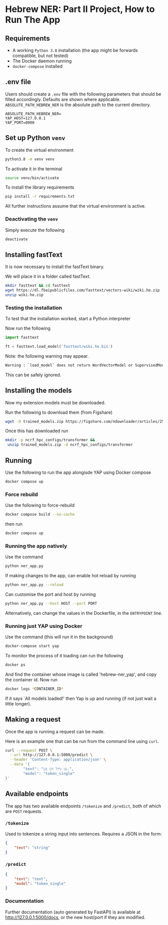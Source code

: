 # Hebrew NER: Part II Project, How to Run The App

## Requirements

- A working `Python 3.8` installation (the app might be forwards compatible, but not tested)
- The Docker daemon running
- `docker-compose` installed

## .env file

Users should create a `.env` file with the following parameters that should be filled accordingly. Defaults are shown where applicable. `ABSOLUTE_PATH_HEBREW_NER` is the absolute path to the current directory.

```config
ABSOLUTE_PATH_HEBREW_NER=
YAP_HOST=127.0.0.1
YAP_PORT=8000
```

## Set up Python `venv`

To create the virtual environment

```zsh
python3.8 -m venv venv
```

To activate it in the terminal

```zsh
source venv/bin/activate
```

To install the library requirements

```zsh
pip install -r requirements.txt
```

All further instructions assume that the virtual environment is active.

### Deactivating the `venv`

Simply execute the following

```zsh
deactivate
```

## Installing fastText

It is now necessary to install the fastText binary.

We will place it in a folder called fastText. 

```zsh
mkdir fasttext && cd fasttext
wget https://dl.fbaipublicfiles.com/fasttext/vectors-wiki/wiki.he.zip
unzip wiki.he.zip
```

### Testing the installation

To test that the installation worked, start a Python interpreter

Now run the following

```Python
import fasttext

ft = fasttext.load_model('fasttext/wiki.he.bin')
```

Note: the following warning may appear.

```zsh
Warning : `load_model` does not return WordVectorModel or SupervisedModel any more, but a `FastText` object which is very similar.
```

This can be safely ignored.

## Installing the models

Now my extension models must be downloaded.

Run the following to download them (from Figshare)

```zsh
wget -O trained_models.zip https://figshare.com/ndownloader/articles/25773039?private_link=ab195c4231927a669e0e
```

Once this has downloaded run

```zsh
mkdir -p ncrf_hpc_configs/transformer &&
 unzip trained_models.zip -d ncrf_hpc_configs/transformer
```

## Running

Use the following to run the app alongisde YAP using Docker compose

```zsh
docker compose up
```

### Force rebuild

Use the following to force-rebuild

```zsh
docker compose build --no-cache
```

then run

```zsh
docker compose up
```

### Running the app natively

Use the command

```zsh
python ner_app.py
```

If making changes to the app, can enable hot reload by running

```zsh
python ner_app.py --reload
```

Can customise the port and host by running

```zsh
python ner_app.py --host HOST --port PORT
```

Alternatively, can change the values in the Dockerfile, in the `ENTRYPOINT` line.

### Running just YAP using Docker

Use the command (this will run it in the background)

```zsh
docker-compose start yap
```

To monitor the process of it loading can run the following

```zsh
docker ps
```

And find the container whose image is called 'hebrew-ner_yap', and copy the container id. Now run

```zsh
docker logs *CONTAINER_ID*
```

If it says `All models loaded!' then Yap is up and running (if not just wait a little longer).

## Making a request

Once the app is running a request can be made.

Here is an example one that can be run from the command line using `curl`.

```zsh
curl --request POST \
  --url http://127.0.0.1:5000/predict \
  --header 'Content-Type: application/json' \
  --data '{
        "text": "גנו גידל דגן בגן.",
        "model": "token_single"
}'
```

## Available endpoints

The app has two available endpoints `/tokenize` and `/predict`, both of which are `POST` requests. 

### `/tokenize`

Used to tokenize a string input into sentences. Requires a JSON in the form:

```json
{
    "text": "string"
}
```

### `/predict`

```json
{
    "text": "text",
    "model": "token_single"
}
```

### Documentation

Further documentation (auto generated by FastAPI) is available at <http://127.0.0.1:5000/docs>, or the new host/port if they are modified.

